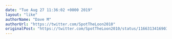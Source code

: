 ```yaml
---
date: "Tue Aug 27 11:36:02 +0000 2019"
layout: "like"
authorName: "Dave M"
authorUrl: "https://twitter.com/SpotTheLoon2010"
originalPost: "https://twitter.com/SpotTheLoon2010/status/1166313416903909377"
---
```

